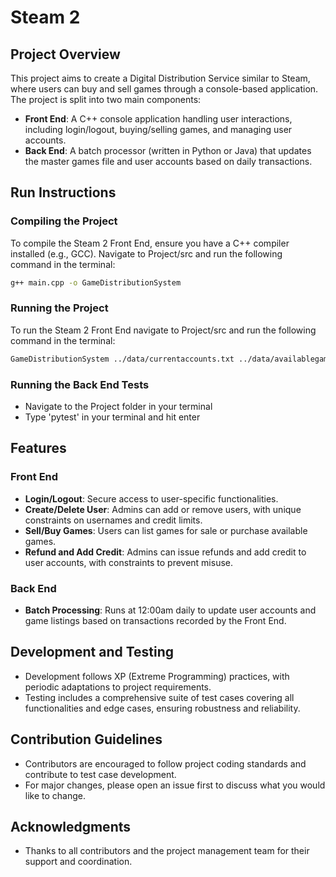 # Steam 2

## Project Overview
This project aims to create a Digital Distribution Service similar to Steam, where users can buy and sell games through a console-based application. The project is split into two main components:

- **Front End**: A C++ console application handling user interactions, including login/logout, buying/selling games, and managing user accounts.
- **Back End**: A batch processor (written in Python or Java) that updates the master games file and user accounts based on daily transactions.

## Run Instructions

### Compiling the Project
To compile the Steam 2 Front End, ensure you have a C++ compiler installed (e.g., GCC). Navigate to Project/src and run the following command in the terminal:

```bash
g++ main.cpp -o GameDistributionSystem
```

### Running the Project
To run the Steam 2 Front End navigate to Project/src and run the following command in the terminal:

```bash
GameDistributionSystem ../data/currentaccounts.txt ../data/availablegames.txt ../data/gamescollection.txt ../data/dailytransactions.txt
```

### Running the Back End Tests
- Navigate to the Project folder in your terminal
- Type 'pytest' in your terminal and hit enter 

## Features

### Front End
- **Login/Logout**: Secure access to user-specific functionalities.
- **Create/Delete User**: Admins can add or remove users, with unique constraints on usernames and credit limits.
- **Sell/Buy Games**: Users can list games for sale or purchase available games.
- **Refund and Add Credit**: Admins can issue refunds and add credit to user accounts, with constraints to prevent misuse.

### Back End
- **Batch Processing**: Runs at 12:00am daily to update user accounts and game listings based on transactions recorded by the Front End.

## Development and Testing
- Development follows XP (Extreme Programming) practices, with periodic adaptations to project requirements.
- Testing includes a comprehensive suite of test cases covering all functionalities and edge cases, ensuring robustness and reliability.

## Contribution Guidelines
- Contributors are encouraged to follow project coding standards and contribute to test case development.
- For major changes, please open an issue first to discuss what you would like to change.

## Acknowledgments
- Thanks to all contributors and the project management team for their support and coordination.
